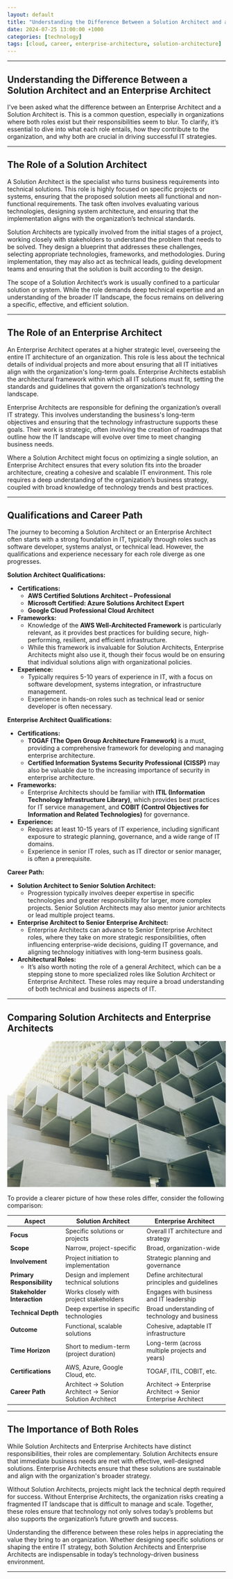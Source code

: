 ```yaml
---
layout: default
title: "Understanding the Difference Between a Solution Architect and an Enterprise Architect"
date: 2024-07-25 13:00:00 +1000
categories: [technology]
tags: [cloud, career, enterprise-architecture, solution-architecture]
---
```


---

## Understanding the Difference Between a Solution Architect and an Enterprise Architect

I've been asked what the difference between an Enterprise Architect and a Solution Architect is. This is a common question, especially in organizations where both roles exist but their responsibilities seem to blur. To clarify, it’s essential to dive into what each role entails, how they contribute to the organization, and why both are crucial in driving successful IT strategies.

---

## The Role of a Solution Architect

A Solution Architect is the specialist who turns business requirements into technical solutions. This role is highly focused on specific projects or systems, ensuring that the proposed solution meets all functional and non-functional requirements. The task often involves evaluating various technologies, designing system architecture, and ensuring that the implementation aligns with the organization’s technical standards.

Solution Architects are typically involved from the initial stages of a project, working closely with stakeholders to understand the problem that needs to be solved. They design a blueprint that addresses these challenges, selecting appropriate technologies, frameworks, and methodologies. During implementation, they may also act as technical leads, guiding development teams and ensuring that the solution is built according to the design.

The scope of a Solution Architect’s work is usually confined to a particular solution or system. While the role demands deep technical expertise and an understanding of the broader IT landscape, the focus remains on delivering a specific, effective, and efficient solution.

---

## The Role of an Enterprise Architect

An Enterprise Architect operates at a higher strategic level, overseeing the entire IT architecture of an organization. This role is less about the technical details of individual projects and more about ensuring that all IT initiatives align with the organization's long-term goals. Enterprise Architects establish the architectural framework within which all IT solutions must fit, setting the standards and guidelines that govern the organization’s technology landscape.

Enterprise Architects are responsible for defining the organization’s overall IT strategy. This involves understanding the business's long-term objectives and ensuring that the technology infrastructure supports these goals. Their work is strategic, often involving the creation of roadmaps that outline how the IT landscape will evolve over time to meet changing business needs.

Where a Solution Architect might focus on optimizing a single solution, an Enterprise Architect ensures that every solution fits into the broader architecture, creating a cohesive and scalable IT environment. This role requires a deep understanding of the organization’s business strategy, coupled with broad knowledge of technology trends and best practices.

---

## Qualifications and Career Path

The journey to becoming a Solution Architect or an Enterprise Architect often starts with a strong foundation in IT, typically through roles such as software developer, systems analyst, or technical lead. However, the qualifications and experience necessary for each role diverge as one progresses.

**Solution Architect Qualifications:**

- **Certifications:** 
  - **AWS Certified Solutions Architect – Professional**
  - **Microsoft Certified: Azure Solutions Architect Expert**
  - **Google Cloud Professional Cloud Architect**
- **Frameworks:** 
  - Knowledge of the **AWS Well-Architected Framework** is particularly relevant, as it provides best practices for building secure, high-performing, resilient, and efficient infrastructure. 
  - While this framework is invaluable for Solution Architects, Enterprise Architects might also use it, though their focus would be on ensuring that individual solutions align with organizational policies.
- **Experience:** 
  - Typically requires 5-10 years of experience in IT, with a focus on software development, systems integration, or infrastructure management.
  - Experience in hands-on roles such as technical lead or senior developer is often necessary.

**Enterprise Architect Qualifications:**

- **Certifications:** 
  - **TOGAF (The Open Group Architecture Framework)** is a must, providing a comprehensive framework for developing and managing enterprise architecture.
  - **Certified Information Systems Security Professional (CISSP)** may also be valuable due to the increasing importance of security in enterprise architecture.
- **Frameworks:** 
  - Enterprise Architects should be familiar with **ITIL (Information Technology Infrastructure Library)**, which provides best practices for IT service management, and **COBIT (Control Objectives for Information and Related Technologies)** for governance.
- **Experience:** 
  - Requires at least 10-15 years of IT experience, including significant exposure to strategic planning, governance, and a wide range of IT domains.
  - Experience in senior IT roles, such as IT director or senior manager, is often a prerequisite.

**Career Path:**

- **Solution Architect to Senior Solution Architect:**
  - Progression typically involves deeper expertise in specific technologies and greater responsibility for larger, more complex projects. Senior Solution Architects may also mentor junior architects or lead multiple project teams.
- **Enterprise Architect to Senior Enterprise Architect:**
  - Enterprise Architects can advance to Senior Enterprise Architect roles, where they take on more strategic responsibilities, often influencing enterprise-wide decisions, guiding IT governance, and aligning technology initiatives with long-term business goals.
- **Architectural Roles:**
  - It’s also worth noting the role of a general Architect, which can be a stepping stone to more specialized roles like Solution Architect or Enterprise Architect. These roles may require a broad understanding of both technical and business aspects of IT.

---

## Comparing Solution Architects and Enterprise Architects

![Architecture](/images/architecture.jpg)

To provide a clearer picture of how these roles differ, consider the following comparison:

| Aspect                     | Solution Architect                           | Enterprise Architect                            |
|----------------------------|----------------------------------------------|-------------------------------------------------|
| **Focus**                  | Specific solutions or projects               | Overall IT architecture and strategy            |
| **Scope**                  | Narrow, project-specific                     | Broad, organization-wide                        |
| **Involvement**            | Project initiation to implementation         | Strategic planning and governance               |
| **Primary Responsibility** | Design and implement technical solutions     | Define architectural principles and guidelines  |
| **Stakeholder Interaction**| Works closely with project stakeholders      | Engages with business and IT leadership         |
| **Technical Depth**        | Deep expertise in specific technologies      | Broad understanding of technology and business  |
| **Outcome**                | Functional, scalable solutions               | Cohesive, adaptable IT infrastructure           |
| **Time Horizon**           | Short to medium-term (project duration)      | Long-term (across multiple projects and years)  |
| **Certifications**         | AWS, Azure, Google Cloud, etc.               | TOGAF, ITIL, COBIT, etc.                        |
| **Career Path**            | Architect → Solution Architect → Senior Solution Architect | Architect → Enterprise Architect → Senior Enterprise Architect |

---

## The Importance of Both Roles

While Solution Architects and Enterprise Architects have distinct responsibilities, their roles are complementary. Solution Architects ensure that immediate business needs are met with effective, well-designed solutions. Enterprise Architects ensure that these solutions are sustainable and align with the organization's broader strategy.

Without Solution Architects, projects might lack the technical depth required for success. Without Enterprise Architects, the organization risks creating a fragmented IT landscape that is difficult to manage and scale. Together, these roles ensure that technology not only solves today’s problems but also supports the organization’s future growth and success.

Understanding the difference between these roles helps in appreciating the value they bring to an organization. Whether designing specific solutions or shaping the entire IT strategy, both Solution Architects and Enterprise Architects are indispensable in today’s technology-driven business environment.

---
